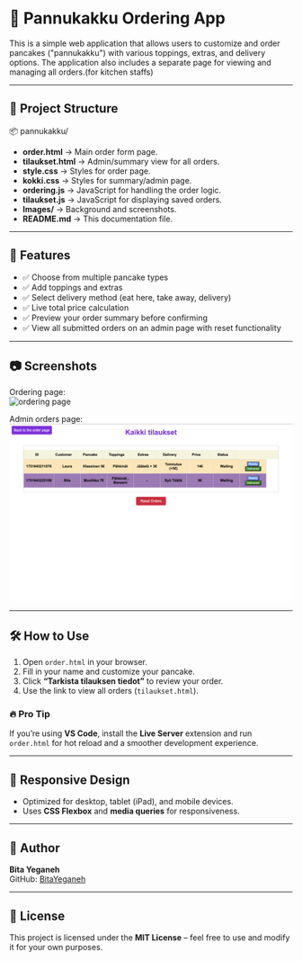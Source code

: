 # 🥞 Pannukakku Ordering App

This is a simple web application that allows users to customize and order pancakes ("pannukakku") with various toppings, extras, and delivery options. The application also includes a separate page for viewing and managing all orders.(for kitchen staffs)

---

## 📁 Project Structure

📦 pannukakku/
- **order.html** → Main order form page.  
- **tilaukset.html** → Admin/summary view for all orders.  
- **style.css** → Styles for order page.  
- **kokki.css** → Styles for summary/admin page.  
- **ordering.js** → JavaScript for handling the order logic.  
- **tilaukset.js** → JavaScript for displaying saved orders.  
- **Images/** → Background and screenshots.  
- **README.md** → This documentation file.  

---

## 🚀 Features

- ✅ Choose from multiple pancake types  
- ✅ Add toppings and extras  
- ✅ Select delivery method (eat here, take away, delivery)  
- ✅ Live total price calculation  
- ✅ Preview your order summary before confirming  
- ✅ View all submitted orders on an admin page with reset functionality  

---

## 📷 Screenshots

Ordering page:  
![ordering page](/Pannukakku/Images/Screenshot%202025-07-04%20at%2018.12.39.png)  

Admin orders page:  
![kokki page](/Pannukakku/Images/Screenshot%202025-07-04%20at%2019.11.16.png)  

---

## 🛠️ How to Use

1. Open `order.html` in your browser.  
2. Fill in your name and customize your pancake.  
3. Click **“Tarkista tilauksen tiedot”** to review your order.  
4. Use the link to view all orders (`tilaukset.html`).  

### 🔥 Pro Tip
If you’re using **VS Code**, install the **Live Server** extension and run `order.html` for hot reload and a smoother development experience.

---

## 📱 Responsive Design

- Optimized for desktop, tablet (iPad), and mobile devices.  
- Uses **CSS Flexbox** and **media queries** for responsiveness.  

---

## 👤 Author

**Bita Yeganeh**  
GitHub: [BitaYeganeh](https://github.com/BitaYeganeh/Summer-tasks/tree/main/pannukakku)

---

## 📜 License

This project is licensed under the **MIT License** – feel free to use and modify it for your own purposes.
